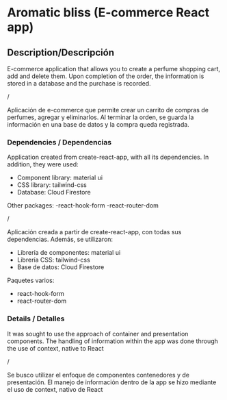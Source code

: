 # Aromatic bliss (E-commerce React app)

## Description/Descripción

E-commerce application that allows you to create a perfume shopping cart, add and delete them. Upon completion of the order, the information is stored in a database and the purchase is recorded.

/

Aplicación de e-commerce que permite crear un carrito de compras de perfumes, agregar y eliminarlos. Al terminar la orden, se guarda la información en una base de datos y la compra queda registrada. 

### Dependencies / Dependencias

Application created from create-react-app, with all its dependencies. In addition, they were used:
- Component library: material ui
- CSS library: tailwind-css
- Database: Cloud Firestore

Other packages:
-react-hook-form
-react-router-dom

/

Aplicación creada a partir de create-react-app, con todas sus dependencias. Además, se utilizaron:

- Librería de componentes: material ui
- Librería CSS: tailwind-css
- Base de datos: Cloud Firestore

Paquetes varios:
- react-hook-form
- react-router-dom

### Details / Detalles


It was sought to use the approach of container and presentation components. The handling of information within the app was done through the use of context, native to React

/

Se busco utilizar el enfoque de componentes contenedores y de presentación. El manejo de información dentro de la app se hizo mediante el uso de context, nativo de React
